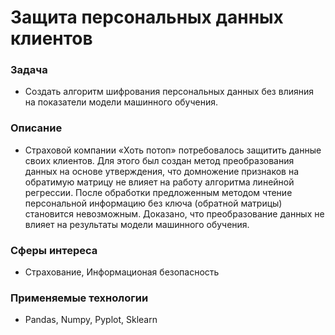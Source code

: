 # Защита персональных данных клиентов

### Задача  
- Создать алгоритм шифрования персональных данных без влияния на показатели модели машинного обучения.

### Описание
- Страховой компании «Хоть потоп» потребовалось защитить данные своих клиентов. Для этого был создан метод преобразования данных на основе утверждения, что домножение признаков на обратимую матрицу не влияет на работу алгоритма линейной регрессии. После обработки предложенным методом чтение персональной информацию без ключа (обратной матрицы) становится невозможным. Доказано, что преобразование данных не влияет на результаты модели машинного обучения. 

### Сферы интереса
- Страхование, Информационая безопасность

### Применяемые технологии
- Pandas, Numpy, Pyplot, Sklearn

